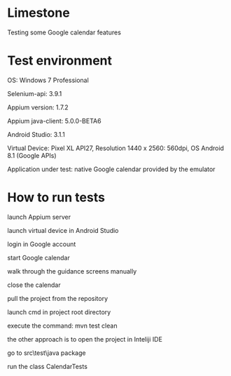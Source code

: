 # Limestone
Testing some Google calendar features


# Test environment

OS: Windows 7 Professional

Selenium-api: 3.9.1

Appium version: 1.7.2 

Appium java-client: 5.0.0-BETA6

Android Studio: 3.1.1

Virtual Device: Pixel XL API27, Resolution 1440 x 2560: 560dpi, OS Android 8.1 (Google APIs)

Application under test: native Google calendar provided by the emulator


# How to run tests

launch Appium server

launch virtual device in Android Studio

login in Google account

start Google calendar

walk through the guidance screens manually

close the calendar

pull the project from the repository

launch cmd in project root directory

execute the command: mvn test clean


the other approach is to open the project in Inteliji IDE

go to src\test\java package

run the class CalendarTests


 


